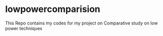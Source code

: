 # lowpowercomparision
This Repo contains my codes for my project on Comparative study on low power techniques

